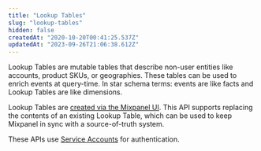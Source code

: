 ```yaml
---
title: "Lookup Tables"
slug: "lookup-tables"
hidden: false
createdAt: "2020-10-20T00:41:25.537Z"
updatedAt: "2023-09-26T21:06:38.612Z"
---
```

Lookup Tables are mutable tables that describe non-user entities like accounts, product SKUs, or geographies. These tables can be used to enrich events at query-time. In star schema terms: events are like facts and Lookup Tables are like dimensions.

Lookup Tables are [created via the Mixpanel UI](https://help.mixpanel.com/hc/en-us/articles/360044139291-Lookup-tables#stepbystep-guide). This API supports replacing the contents of an existing Lookup Table, which can be used to keep Mixpanel in sync with a source-of-truth system.

These APIs use [Service Accounts](ref:service-accounts) for authentication.